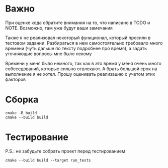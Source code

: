 # Важно

При оценке кода обратите внимания на то, что написано в TODO и NOTE. Возможно, там уже будут ваши замечания

Также я не реализовал некоторый функционал, который просили в тестовом задании. Разбираться в нем самостоятельно требовало много времени (чуть дальше по тексту подробнее про время), а задать уточняющие вопросы мне было некому

Времени у меня было немного, так как в это время у меня очень много собеседований, которые сильно отвлекают. А брать большой срок на выполнение я не хотел. Прошу оценивать реализацию с учетом этих факторов

# Сборка

```
cmake -B build
cmake --build build
```

# Тестирование

P.S.: не забудьте собрать проект перед тестированием

```
cmake --build build --target run_tests
```

